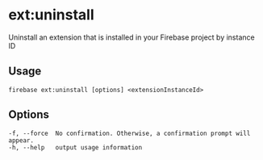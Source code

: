 # ext:uninstall

Uninstall an extension that is installed in your Firebase project by instance ID

## Usage
```
firebase ext:uninstall [options] <extensionInstanceId>
```

## Options
```
-f, --force  No confirmation. Otherwise, a confirmation prompt will appear.
-h, --help   output usage information
```
